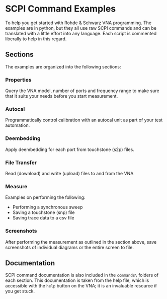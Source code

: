 SCPI Command Examples
=====================
To help you get started with Rohde & Schwarz VNA programming. The examples are in python, but they all use raw SCPI commands and can be translated with a little effort into any language. Each script is commented liberally to help in this regard.

Sections
--------

The examples are organized into the following sections:  

### Properties
Query the VNA model, number of ports and frequency range to make sure that it suits your needs before you start measurement.

### Autocal
Programmatically control calibration with an autocal unit as part of your test automation.

### Deembedding
Apply deembedding for each port from touchstone (s2p) files.

### File Transfer
Read (download) and write (upload) files to and from the VNA

### Measure
Examples on performing the following:
- Performing a synchronous sweep
- Saving a touchstone (snp) file
- Saving trace data to a csv file

### Screenshots
After performing the measurement as outlined in the section above, save screenshots of individual diagrams or the entire screen to file.

Documentation
-------------
SCPI command documentation is also included in the `commands\` folders of each section. This documentation is taken from the help file, which is accessible with the `help` button on the VNA; it is an invaluable resource if you get stuck.

